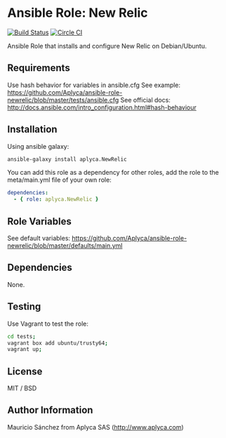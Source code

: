 # Ansible Role: New Relic

[![Build Status](https://travis-ci.org/Aplyca/ansible-role-newrelic.svg?branch=master)](https://travis-ci.org/Aplyca/ansible-role-newrelic)
[![Circle CI](https://circleci.com/gh/Aplyca/ansible-role-newrelic.png?style=badge)](https://circleci.com/gh/Aplyca/ansible-role-newrelic)

Ansible Role that installs and configure New Relic on Debian/Ubuntu.

## Requirements

Use hash behavior for variables in ansible.cfg
See example: https://github.com/Aplyca/ansible-role-newrelic/blob/master/tests/ansible.cfg
See official docs: http://docs.ansible.com/intro_configuration.html#hash-behaviour

## Installation

Using ansible galaxy:
```bash
ansible-galaxy install aplyca.NewRelic
```
You can add this role as a dependency for other roles, add the role to the meta/main.yml file of your own role:
```yaml
dependencies:
  - { role: aplyca.NewRelic }
```

## Role Variables

See default variables: https://github.com/Aplyca/ansible-role-newrelic/blob/master/defaults/main.yml

## Dependencies

None.

## Testing

Use Vagrant to test the role:

```bash
cd tests;
vagrant box add ubuntu/trusty64;
vagrant up;
```

## License

MIT / BSD

## Author Information

Mauricio Sánchez from Aplyca SAS (http://www.aplyca.com)